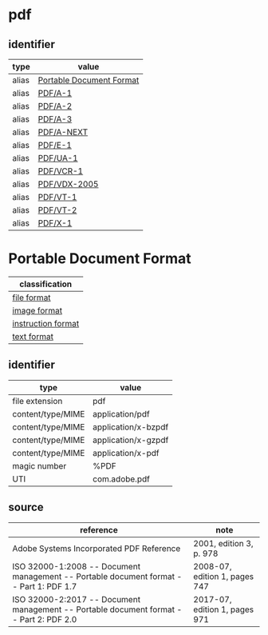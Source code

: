 # pdf

## identifier
| type              | value
| ----------------- | -----
| alias             | [Portable Document Format](#portable-document-format)
| alias             | [PDF/A-1](PDf.mda#pdf/a-1)
| alias             | [PDF/A-2](PDfa.md#pdf/a-2)
| alias             | [PDF/A-3](PDfa.md#pdf/a-3)
| alias             | [PDF/A-NEXT](pdfa.md#pdf/a-next)
| alias             | [PDF/E-1](pdfe.md)
| alias             | [PDF/UA-1](pdfua.md)
| alias             | [PDF/VCR-1](pdfvcr.md)
| alias             | [PDF/VDX-2005](pdfvdx.md)
| alias             | [PDF/VT-1](pdfvt.md)
| alias             | [PDF/VT-2](pdfvt.md)
| alias             | [PDF/X-1](pdfx.md)

# Portable Document Format
| classification
| --------------
| [file format](file.md)
| [image format](image.md)
| [instruction format](instruction.md)
| [text format](text.md)

## identifier
| type              | value
| ----------------- | -----
| file extension    | pdf
| content/type/MIME | application/pdf
| content/type/MIME | application/x-bzpdf
| content/type/MIME | application/x-gzpdf
| content/type/MIME | application/x-pdf
| magic number      | %PDF
| UTI               | com.adobe.pdf

## source
| reference | note
| --------- | ----
| Adobe Systems Incorporated PDF Reference | 2001, edition 3, p. 978
| ISO 32000-1:2008 -- Document management -- Portable document format -- Part 1: PDF 1.7 | 2008-07, edition 1, pages 747
| ISO 32000-2:2017 -- Document management -- Portable document format -- Part 2: PDF 2.0 | 2017-07, edition 1, pages 971

